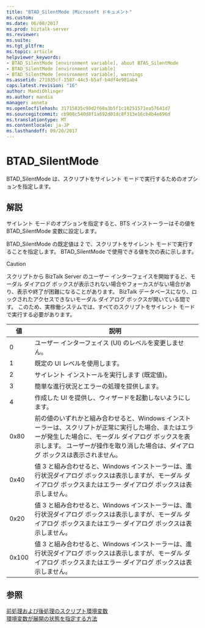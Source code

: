 ```yaml
---
title: "BTAD_SilentMode |Microsoft ドキュメント"
ms.custom: 
ms.date: 06/08/2017
ms.prod: biztalk-server
ms.reviewer: 
ms.suite: 
ms.tgt_pltfrm: 
ms.topic: article
helpviewer_keywords:
- BTAD_SilentMode [environment variable], about BTAS_SilentMode
- BTAD_SilentMode [environment variable]
- BTAD_SilentMode [environment variable], warnings
ms.assetid: 271835cf-1587-44c5-b5af-b4df4e981ab4
caps.latest.revision: "16"
author: MandiOhlinger
ms.author: mandia
manager: anneta
ms.openlocfilehash: 31715835c98d2f60a3b5f1c18251571ea57641d7
ms.sourcegitcommit: cb908c540d8f1a692d01dc8f313e16cb4b4e696d
ms.translationtype: MT
ms.contentlocale: ja-JP
ms.lasthandoff: 09/20/2017
---
```

# <a name="btadsilentmode"></a>BTAD_SilentMode
BTAD_SilentMode は、スクリプトをサイレント モードで実行するためのオプションを指定します。  
  
## <a name="remarks"></a>解説  
 サイレント モードのオプションを指定すると、BTS インストーラーはその値を BTAD_SilentMode 変数に設定します。  
  
 BTAD_SilentMode の既定値は 2 で、スクリプトをサイレント モードで実行することを指定します。 BTAD_SilentMode で使用できる値を次の表に示します。  
  
> [!CAUTION]
>  スクリプトから BizTalk Server のユーザー インターフェイスを開始すると、モーダル ダイアログ ボックスが表示されない場合やフォーカスがない場合があり、表示や終了が困難になることがあります。 BizTalk データベースになり、ロックされたアクセスできないモーダル ダイアログ ボックスが開いている間です。 このため、実稼働システムでは、すべてのスクリプトをサイレント モードで実行する必要があります。  
  
|値|説明|  
|-----------|-----------------|  
|0|ユーザー インターフェイス (UI) のレベルを変更しません。|  
|1|既定の UI レベルを使用します。|  
|2|サイレント インストールを実行します (既定値)。|  
|3|簡単な進行状況とエラーの処理を提供します。|  
|4|作成した UI を提供し、ウィザードを起動しないようにします。|  
|0x80|前の値のいずれかと組み合わせると、Windows インストーラーは、スクリプトが正常に実行した場合、またはエラーが発生した場合に、モーダル ダイアログ ボックスを表示します。 ユーザーが操作を取り消した場合は、ダイアログ ボックスは表示されません。|  
|0x40|値 3 と組み合わせると、Windows インストーラーは、進行状況ダイアログ ボックスは表示しますが、モーダル ダイアログ ボックスまたはエラー ダイアログ ボックスは表示しません。|  
|0x20|値 3 と組み合わせると、Windows インストーラーは、進行状況ダイアログ ボックスは表示しますが、モーダル ダイアログ ボックスまたはエラー ダイアログ ボックスは表示しません。|  
|0x100|値 3 と組み合わせると、Windows インストーラーは、進行状況ダイアログ ボックスは表示しますが、モーダル ダイアログ ボックスまたはエラー ダイアログ ボックスは表示しません。|  
  
## <a name="see-also"></a>参照  
 [前処理および後処理のスクリプト環境変数](../core/pre-and-post-processing-script-environment-variables.md)   
 [環境変数が展開の状態を指定する方法](../core/how-environment-variables-indicate-deployment-state.md)